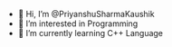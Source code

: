 - 👋 Hi, I’m @PriyanshuSharmaKaushik
- 👀 I’m interested in Programming
- 🌱 I’m currently learning C++ Language

<!---
PriyanshuSharmaKaushik/PriyanshuSharmaKaushik is a ✨ special ✨ repository because its `README.md` (this file) appears on your GitHub profile.
You can click the Preview link to take a look at your changes.
--->
